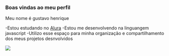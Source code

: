 ### Boas vindas ao meu perfil

Meu nome é gustavo henrique

-Estou estudando no [Alura](https://www.alura.com.br)
-Estou me desenvolvendo na linguangem javascript
-Utilizo esse espaço para minha organização e compartilhamento dos meus projetos desnvolvidos


 ![](https://media1.tenor.com/m/7qm5Qfqh6YkAAAAC/cars-lightning-mcqueen.gif)


